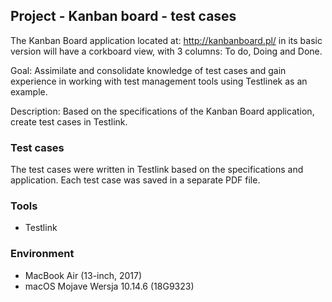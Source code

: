 ## Project - Kanban board - test cases

The Kanban Board application located at: http://kanbanboard.pl/ in its basic version will have a corkboard view, with 3 columns: To do, Doing and Done.

Goal: Assimilate and consolidate knowledge of test cases and gain experience in working with test management tools using Testlinek as an example.

Description: Based on the specifications of the Kanban Board application, create test cases in Testlink.

### Test cases
The test cases were written in Testlink based on the specifications and application.
Each test case was saved in a separate PDF file.
### Tools
* Testlink
### Environment
* MacBook Air (13-inch, 2017)
* macOS Mojave Wersja 10.14.6 (18G9323)
